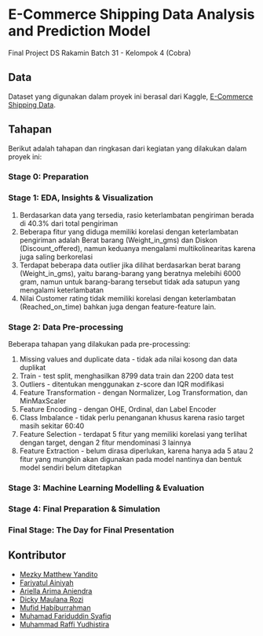 # E-Commerce Shipping Data Analysis and Prediction Model
Final Project DS Rakamin Batch 31 - Kelompok 4 (Cobra)

## Data
Dataset yang digunakan dalam proyek ini berasal dari Kaggle, [E-Commerce Shipping Data](https://www.kaggle.com/datasets/prachi13/customer-analytics).

## Tahapan
Berikut adalah tahapan dan ringkasan dari kegiatan yang dilakukan dalam proyek ini:

### Stage 0: Preparation

### Stage 1: EDA, Insights & Visualization
1. Berdasarkan data yang tersedia, rasio keterlambatan pengiriman berada di 40.3% dari total pengiriman
2. Beberapa fitur yang diduga memiliki korelasi dengan keterlambatan pengiriman adalah Berat barang (Weight_in_gms) dan Diskon (Discount_offered), namun keduanya mengalami multikolinearitas karena juga saling berkorelasi
3. Terdapat beberapa data outlier jika dilihat berdasarkan berat barang (Weight_in_gms), yaitu barang-barang yang beratnya melebihi 6000 gram, namun untuk barang-barang tersebut tidak ada satupun yang mengalami keterlambatan
4. Nilai Customer rating tidak memiliki korelasi dengan keterlambatan (Reached_on_time) bahkan juga dengan feature-feature lain.

### Stage 2: Data Pre-processing
Beberapa tahapan yang dilakukan pada pre-processing:
1. Missing values and duplicate data - tidak ada nilai kosong dan data duplikat
2. Train - test split, menghasilkan 8799 data train dan 2200 data test
3. Outliers - ditentukan menggunakan z-score dan IQR modifikasi
4. Feature Transformation - dengan Normalizer, Log Transformation, dan MinMaxScaler
5. Feature Encoding - dengan OHE, Ordinal, dan Label Encoder
6. Class Imbalance - tidak perlu penanganan khusus karena rasio target masih sekitar 60:40
7. Feature Selection - terdapat 5 fitur yang memiliki korelasi yang terlihat dengan target, dengan 2 fitur mendominasi 3 lainnya
8. Feature Extraction - belum dirasa diperlukan, karena hanya ada 5 atau 2 fitur yang mungkin akan digunakan pada model nantinya dan bentuk model sendiri belum ditetapkan

### Stage 3: Machine Learning Modelling & Evaluation

### Stage 4: Final Preparation & Simulation

### Final Stage: The Day for Final Presentation


## Kontributor
- [Mezky Matthew Yandito](https://github.com/mezkymy)
- [Fariyatul Ainiyah](https://github.com/uniainiyah)
- [Ariella Arima Aniendra](https://github.com/arllarima)
- [Dicky Maulana Rozi](https://github.com/dickymrz)
- [Mufid Habiburrahman](https://github.com/hrmufid)
- [Muhamad Fariduddin Syafiq](https://github.com/MFSyafiq)
- [Muhammad Raffi Yudhistira](https://github.com/Mraffiy33)

